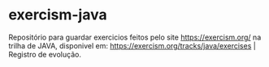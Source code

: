 # exercism-java
Repositório para guardar exercicios feitos pelo site https://exercism.org/ na trilha de JAVA, disponivel em: https://exercism.org/tracks/java/exercises | Registro de evolução.
